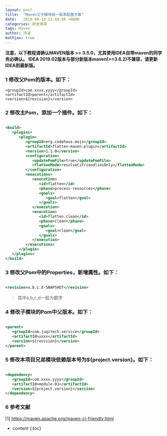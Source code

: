 ```yaml
---
layout: post
title:  "Maven父子模块统一版本配置方案"
date:   2019-08-13 12:49:08 +0800
categories: 研发效率
tags: Maven
author: 汤波
mathjax: true
---
```


**注意，以下教程请确认MAVEN版本 >= 3.5.0，尤其使用IDEA自带maven的同学务必确认。**
**IDEA 2019.02版本与部分新版本maven(>=3.6.2)不兼容，请更新IDEA到最新版。** 

### 1 修改父Pom的版本。如下：

```
<groupId>com.xxxx.yyyy</groupId>
<artifactId>parent</artifactId>
<version>${revision}</version>
```


### 2 修改主Pom，添加一个插件。如下：
```xml

<build>
   <plugins>
      <plugin>
         <groupId>org.codehaus.mojo</groupId>
         <artifactId>flatten-maven-plugin</artifactId>
         <version>1.1.0</version>
         <configuration>
            <updatePomFile>true</updatePomFile>
            <flattenMode>resolveCiFriendliesOnly</flattenMode>
         </configuration>
         <executions>
            <execution>
               <id>flatten</id>
               <phase>process-resources</phase>
               <goals>
                  <goal>flatten</goal>
               </goals>
            </execution>
            <execution>
               <id>flatten.clean</id>
               <phase>clean</phase>
               <goals>
                  <goal>clean</goal>
               </goals>
            </execution>
         </executions>
      </plugin>
   </plugins>
</build>

```


### 3 修改父Pom中的Properties，新增属性。如下：

```xml

<revision>a.b.c.d-SNAPSHOT</revision>

```

> 其中a,b,c,d一般为数字

### 4 修改子模块的Pom中父版本。如下：

```xml

<parent>
   <groupId>com.juqitech.service</groupId>
   <artifactId>xxxx</artifactId>
   <version>${revision}</version>
</parent>

```



### 5 修改本项目兄弟模块依赖版本号为${project.version}。如下：

```xml

<dependency>
   <groupId>com.xxxx.yyyy</groupId>
   <artifactId>module-01</artifactId>
   <version>${project.version}</version>
</dependency>

```





### 6 参考文献
[1] https://maven.apache.org/maven-ci-friendly.html



* content
{:toc}
